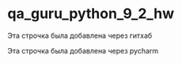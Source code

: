 # qa_guru_python_9_2_hw

Эта строчка была добавлена через гитхаб

Эта строчка была добавлена через pycharm